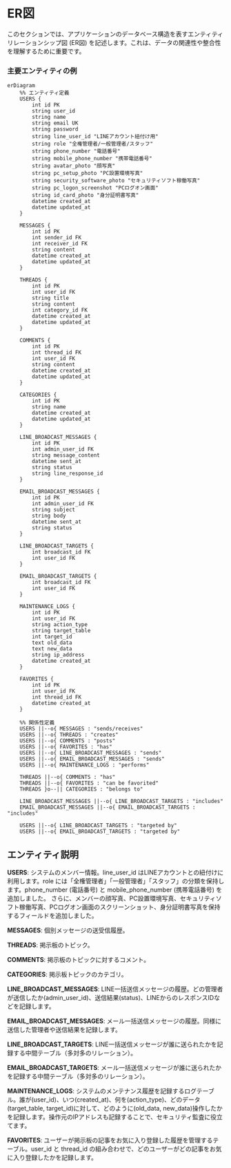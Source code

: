 # ER図

このセクションでは、アプリケーションのデータベース構造を表すエンティティリレーションシップ図 (ER図) を記述します。これは、データの関連性や整合性を理解するために重要です。

### 主要エンティティの例

```mermaid
erDiagram
    %% エンティティ定義
    USERS {
        int id PK
        string user_id
        string name
        string email UK
        string password
        string line_user_id "LINEアカウント紐付け用"
        string role "全権管理者/一般管理者/スタッフ"
        string phone_number "電話番号"
        string mobile_phone_number "携帯電話番号"
        string avatar_photo "顔写真"
        string pc_setup_photo "PC設置環境写真"
        string security_software_photo "セキュリティソフト稼働写真"
        string pc_logon_screenshot "PCログオン画面"
        string id_card_photo "身分証明書写真"
        datetime created_at
        datetime updated_at
    }

    MESSAGES {
        int id PK
        int sender_id FK
        int receiver_id FK
        string content
        datetime created_at
        datetime updated_at
    }

    THREADS {
        int id PK
        int user_id FK
        string title
        string content
        int category_id FK
        datetime created_at
        datetime updated_at
    }

    COMMENTS {
        int id PK
        int thread_id FK
        int user_id FK
        string content
        datetime created_at
        datetime updated_at
    }

    CATEGORIES {
        int id PK
        string name
        datetime created_at
        datetime updated_at
    }

    LINE_BROADCAST_MESSAGES {
        int id PK
        int admin_user_id FK
        string message_content
        datetime sent_at
        string status
        string line_response_id
    }

    EMAIL_BROADCAST_MESSAGES {
        int id PK
        int admin_user_id FK
        string subject
        string body
        datetime sent_at
        string status
    }

    LINE_BROADCAST_TARGETS {
        int broadcast_id FK
        int user_id FK
    }

    EMAIL_BROADCAST_TARGETS {
        int broadcast_id FK
        int user_id FK
    }

    MAINTENANCE_LOGS {
        int id PK
        int user_id FK
        string action_type
        string target_table
        int target_id
        text old_data
        text new_data
        string ip_address
        datetime created_at
    }

    FAVORITES {
        int id PK
        int user_id FK
        int thread_id FK
        datetime created_at
    }

    %% 関係性定義
    USERS ||--o{ MESSAGES : "sends/receives"
    USERS ||--o{ THREADS : "creates"
    USERS ||--o{ COMMENTS : "posts"
    USERS ||--o{ FAVORITES : "has"
    USERS ||--o{ LINE_BROADCAST_MESSAGES : "sends"
    USERS ||--o{ EMAIL_BROADCAST_MESSAGES : "sends"
    USERS ||--o{ MAINTENANCE_LOGS : "performs"
    
    THREADS ||--o{ COMMENTS : "has"
    THREADS ||--o{ FAVORITES : "can be favorited"
    THREADS }o--|| CATEGORIES : "belongs to"
    
    LINE_BROADCAST_MESSAGES ||--o{ LINE_BROADCAST_TARGETS : "includes"
    EMAIL_BROADCAST_MESSAGES ||--o{ EMAIL_BROADCAST_TARGETS : "includes"
    
    USERS ||--o{ LINE_BROADCAST_TARGETS : "targeted by"
    USERS ||--o{ EMAIL_BROADCAST_TARGETS : "targeted by"
```

## エンティティ説明

**USERS**: システムのメンバー情報。line_user_id はLINEアカウントとの紐付けに利用します。role には「全権管理者」「一般管理者」「スタッフ」の分類を保持します。phone_number (電話番号) と mobile_phone_number (携帯電話番号) を追加しました。
さらに、メンバーの顔写真、PC設置環境写真、セキュリティソフト稼働写真、PCログオン画面のスクリーンショット、身分証明書写真を保持するフィールドを追加しました。

**MESSAGES**: 個別メッセージの送受信履歴。

**THREADS**: 掲示板のトピック。

**COMMENTS**: 掲示板のトピックに対するコメント。

**CATEGORIES**: 掲示板トピックのカテゴリ。

**LINE_BROADCAST_MESSAGES**: LINE一括送信メッセージの履歴。どの管理者が送信したか(admin_user_id)、送信結果(status)、LINEからのレスポンスIDなどを記録します。

**EMAIL_BROADCAST_MESSAGES**: メール一括送信メッセージの履歴。同様に送信した管理者や送信結果を記録します。

**LINE_BROADCAST_TARGETS**: LINE一括送信メッセージが誰に送られたかを記録する中間テーブル（多対多のリレーション）。

**EMAIL_BROADCAST_TARGETS**: メール一括送信メッセージが誰に送られたかを記録する中間テーブル（多対多のリレーション）。

**MAINTENANCE_LOGS**: システムのメンテナンス履歴を記録するログテーブル。誰が(user_id)、いつ(created_at)、何を(action_type)、どのデータ(target_table, target_id)に対して、どのように(old_data, new_data)操作したかを記録します。操作元のIPアドレスも記録することで、セキュリティ監査に役立てます。

**FAVORITES**: ユーザーが掲示板の記事をお気に入り登録した履歴を管理するテーブル。user_id と thread_id の組み合わせで、どのユーザーがどの記事をお気に入り登録したかを記録します。
